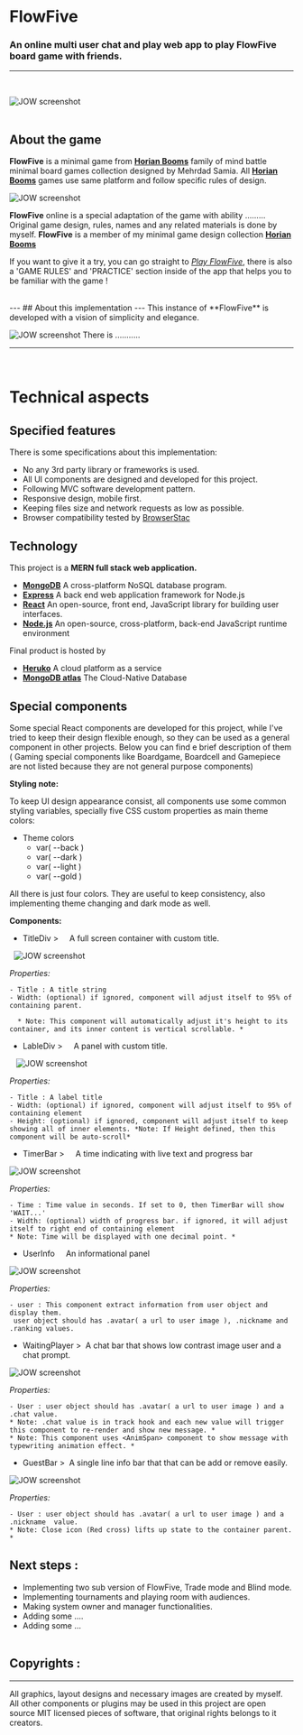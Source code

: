 # FlowFive 

### An online multi user chat and play web app to play FlowFive board game with friends. 
---
<br/>

![JOW screenshot](./docs/ff-sc1.JPG)
<br/><br/>

## About the game

**FlowFive** is a minimal game from  **[Horian Booms](https://www.instagram.com/explore/tags/horianbooms/top/?hl=en)** family of mind battle minimal board games collection designed by Mehrdad Samia. All **[Horian Booms](https://www.instagram.com/explore/tags/horianbooms/top/?hl=en)** games use same platform and follow specific rules of design.

![JOW screenshot](./docs/HB-intro.png)


**FlowFive** online is a special adaptation of the game with ability ......... Original game design, rules, names and any related materials is done by myself. **FlowFive** is a member of my minimal game design collection **[Horian Booms](https://www.instagram.com/explore/tags/horianbooms/top/?hl=en)**

If you want to give it a try, you can go straight to *[Play FlowFive](https://samiamehrdad.github.io/FlowFive/)*, there is also a 'GAME RULES' and 'PRACTICE' section inside of the app that helps you to be familiar with the game !

<br />
---
## About this implementation
---
This instance of **FlowFive** is developed with a vision of simplicity and elegance. 


![JOW screenshot](./docs/ff-sc3.JPG)
There is ...........

---
<br/>

# Technical aspects
## Specified features 
There is some specifications about this implementation:
* No any 3rd party library or frameworks is used.
* All UI components are designed and developed for this project. 
* Following MVC software development pattern.
* Responsive design, mobile first.
* Keeping files size and network requests as low as possible.
* Browser compatibility tested by [BrowserStac](https://www.browserstack.com/)

## Technology

This project is a **MERN full stack web application.**
* **[MongoDB](https://www.mongodb.com/)**  A cross-platform NoSQL database program.
* **[Express](https://www.expressjs.com/)** A back end web application framework for Node.js
* **[React](https://www.react.org/)** An open-source, front end, JavaScript library for building user interfaces.
* **[Node.js](https://www.nodejs.org/)** An open-source, cross-platform, back-end JavaScript runtime environment

Final product is hosted by
* **[Heruko](https://www.heroku.com/)**  A cloud platform as a service
* **[MongoDB atlas](https://www.mongodb.com/)**  The Cloud-Native Database

## Special components

Some special React components are developed for this project, while I've tried to keep their design flexible enough, so they can be used as a general component in other projects. Below you can find e brief description of them ( Gaming special components like Boardgame, Boardcell and Gamepiece are not listed because they are not general purpose components)  

  **Styling note:**
  
  To keep UI design appearance consist, all components use some common styling variables, specially five CSS custom properties as main theme colors:
  
  * Theme colors
    * var( --back )
    * var( --dark )
    * var( --light )
    * var( --gold )
 
 All there is just four colors. They are useful to keep consistency, also implementing theme changing and dark mode as well.    

**Components:**


* TitleDiv >       A full screen container with custom title.  

 
![JOW screenshot](./docs/ff-titlediv.JPG)

*Properties:*
    
    - Title : A title string
    - Width: (optional) if ignored, component will adjust itself to 95% of containing parent.

      * Note: This component will automatically adjust it's height to its container, and its inner content is vertical scrollable. *



* LableDiv >       A panel with custom title. 

  
![JOW screenshot](./docs/ff-sc2.JPG)

*Properties:*
    
    - Title : A label title
    - Width: (optional) if ignored, component will adjust itself to 95% of containing element
    - Height: (optional) if ignored, component will adjust itself to keep showing all of inner elements. *Note: If Height defined, then this component will be auto-scroll* 

* TimerBar >        A time indicating with live text and progress bar 

![JOW screenshot](./docs/ff-timer.JPG)

*Properties:*
    
    - Time : Time value in seconds. If set to 0, then TimerBar will show 'WAIT...'
    - Width: (optional) width of progress bar. if ignored, it will adjust itself to right end of containing element
    * Note: Time will be displayed with one decimal point. *  

* UserInfo       An informational panel

![JOW screenshot](./docs/ff-userinfo.JPG)

*Properties:*
    
    - user : This component extract information from user object and display them.
     user object should has .avatar( a url to user image ), .nickname and .ranking values.

* WaitingPlayer >    A chat bar that shows low contrast image user and a chat prompt.

![JOW screenshot](./docs/ff-waitingplayer.JPG)

*Properties:*
    
    - User : user object should has .avatar( a url to user image ) and a .chat value.
    * Note: .chat value is in track hook and each new value will trigger this component to re-render and show new message. *
    * Note: This component uses <AnimSpan> component to show message with typewriting animation effect. * 

* GuestBar >   A single line info bar that that can be add or remove easily.

![JOW screenshot](./docs/ff-guest.JPG)

*Properties:*
    
    - User : user object should has .avatar( a url to user image ) and a .nickname  value.
    * Note: Close icon (Red cross) lifts up state to the container parent. *

## Next steps :
* Implementing two sub version of FlowFive, Trade mode and Blind mode.
* Implementing tournaments and playing room with audiences.
* Making system owner and manager functionalities.
* Adding some ....
* Adding some ...
<br/><br/>
## Copyrights :
---
All graphics, layout designs and necessary images are created by myself.
All other components or plugins may be used in this project are open source MIT licensed pieces of software, that original rights belongs to it creators. 